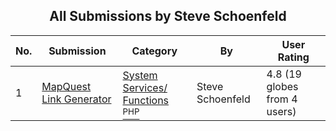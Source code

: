 ﻿<div align="center">

## All Submissions by Steve Schoenfeld

</div>

No.  | Submission | Category | By   | User Rating
---- | ---------- | -------- | ---- | -----------
1 | [MapQuest Link Generator<br />](https://github.com/Planet-Source-Code/steve-schoenfeld-mapquest-link-generator__8-1229) | [System Services/ Functions<br /><sup>PHP</sup>](../ByCategory/system-services-functions__8-23.md) | Steve Schoenfeld | 4.8 (19 globes from 4 users)
